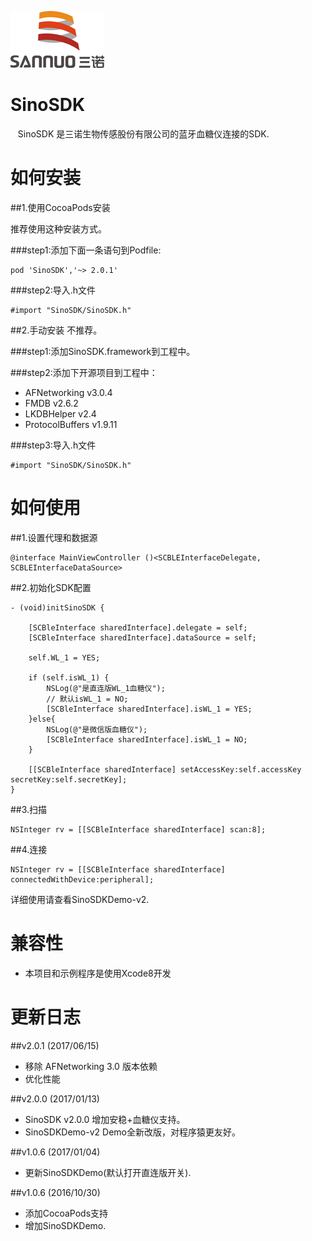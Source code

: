 
![](logo.png)

# SinoSDK

    SinoSDK 是三诺生物传感股份有限公司的蓝牙血糖仪连接的SDK.
    
# 如何安装

##1.使用CocoaPods安装

推荐使用这种安装方式。

###step1:添加下面一条语句到Podfile:
````
pod 'SinoSDK','~> 2.0.1'
````
###step2:导入.h文件
````objc
#import "SinoSDK/SinoSDK.h"
````

##2.手动安装
不推荐。

###step1:添加SinoSDK.framework到工程中。

###step2:添加下开源项目到工程中：

- AFNetworking v3.0.4
- FMDB v2.6.2
- LKDBHelper v2.4
- ProtocolBuffers v1.9.11

###step3:导入.h文件
````objc
#import "SinoSDK/SinoSDK.h"
````


# 如何使用

##1.设置代理和数据源

```objc
@interface MainViewController ()<SCBLEInterfaceDelegate, SCBLEInterfaceDataSource>
```

##2.初始化SDK配置

```objc
- (void)initSinoSDK {
    
    [SCBleInterface sharedInterface].delegate = self;
    [SCBleInterface sharedInterface].dataSource = self;
    
    self.WL_1 = YES;
    
    if (self.isWL_1) {
        NSLog(@"是直连版WL_1血糖仪");
        // 默认isWL_1 = NO;
        [SCBleInterface sharedInterface].isWL_1 = YES;
    }else{
        NSLog(@"是微信版血糖仪");
        [SCBleInterface sharedInterface].isWL_1 = NO;
    }
    
    [[SCBleInterface sharedInterface] setAccessKey:self.accessKey secretKey:self.secretKey];
}
```

##3.扫描

```objc
NSInteger rv = [[SCBleInterface sharedInterface] scan:8];
```

##4.连接

```objc
NSInteger rv = [[SCBleInterface sharedInterface] connectedWithDevice:peripheral];
```

详细使用请查看SinoSDKDemo-v2.

# 兼容性
- 本项目和示例程序是使用Xcode8开发

# 更新日志

##v2.0.1 (2017/06/15)

- 移除 AFNetworking 3.0 版本依赖
- 优化性能

##v2.0.0 (2017/01/13)
- SinoSDK v2.0.0 增加安稳+血糖仪支持。
- SinoSDKDemo-v2 Demo全新改版，对程序猿更友好。

##v1.0.6 (2017/01/04)
- 更新SinoSDKDemo(默认打开直连版开关).

##v1.0.6 (2016/10/30)
- 添加CocoaPods支持
- 增加SinoSDKDemo.
